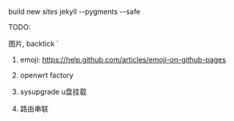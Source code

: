 build new _sites_
jekyll --pygments --safe


TODO:

 图片, backtick `
1. emoji:
https://help.github.com/articles/emoji-on-github-pages

2. openwrt factory

3. sysupgrade u盘挂载

4. 路由串联
